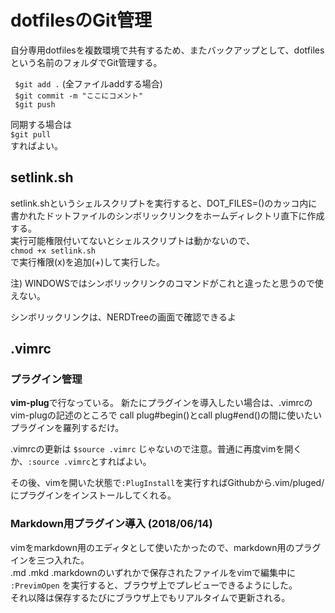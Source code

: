 # dotfilesのGit管理
自分専用dotfilesを複数環境で共有するため、またバックアップとして、dotfilesという名前のフォルダでGit管理する。

` $git add .` (全ファイルaddする場合)  
` $git commit -m "ここにコメント"`  
` $git push`  

同期する場合は  
`$git pull`  
すればよい。

## setlink.sh
setlink.shというシェルスクリプトを実行すると、DOT_FILES=()のカッコ内に書かれたドットファイルのシンボリックリンクをホームディレクトリ直下に作成する。  
実行可能権限付いてないとシェルスクリプトは動かないので、  
`chmod +x setlink.sh`  
で実行権限(x)を追加(+)して実行した。

注) WINDOWSではシンボリックリンクのコマンドがこれと違ったと思うので使えない。

シンボリックリンクは、NERDTreeの画面で確認できるよ

## .vimrc
### プラグイン管理
**vim-plug**で行なっている。
新たにプラグインを導入したい場合は、.vimrcのvim-plugの記述のところで
call plug#begin()とcall plug#end()の間に使いたいプラグインを羅列するだけ。

.vimrcの更新は
`$source .vimrc`
じゃないので注意。普通に再度vimを開くか、`:source .vimrc`とすればよい。

その後、vimを開いた状態で`:PlugInstall`を実行すればGithubから.vim/pluged/にプラグインをインストールしてくれる。

### Markdown用プラグイン導入 (2018/06/14)
vimをmarkdown用のエディタとして使いたかったので、markdown用のプラグインを三つ入れた。  
.md .mkd .markdownのいずれかで保存されたファイルをvimで編集中に
`:PrevimOpen`
を実行すると、ブラウザ上でプレビューできるようにした。  
それ以降は保存するたびにブラウザ上でもリアルタイムで更新される。



